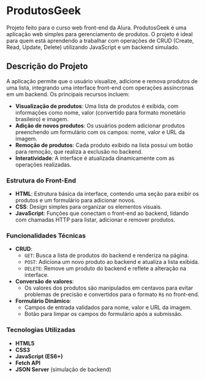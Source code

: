 # ProdutosGeek

Projeto feito para o curso web front-end da Alura. ProdutosGeek é uma aplicação web simples para gerenciamento de produtos. O projeto é ideal para quem está aprendendo a trabalhar com operações de CRUD (Create, Read, Update, Delete) utilizando JavaScript e um backend simulado.

## Descrição do Projeto

A aplicação permite que o usuário visualize, adicione e remova produtos de uma lista, integrando uma interface front-end com operações assíncronas em um backend. Os principais recursos incluem:

- **Visualização de produtos**: Uma lista de produtos é exibida, com informações como nome, valor (convertido para formato monetário brasileiro) e imagem.
- **Adição de novos produtos**: Os usuários podem adicionar produtos preenchendo um formulário com os campos: nome, valor e URL da imagem.
- **Remoção de produtos**: Cada produto exibido na lista possui um botão para remoção, que realiza a exclusão no backend.
- **Interatividade**: A interface é atualizada dinamicamente com as operações realizadas.

### Estrutura do Front-End

- **HTML**: Estrutura básica da interface, contendo uma seção para exibir os produtos e um formulário para adicionar novos.
- **CSS**: Design simples para organizar os elementos visuais.
- **JavaScript**: Funções que conectam o front-end ao backend, lidando com chamadas HTTP para listar, adicionar e remover produtos.

### Funcionalidades Técnicas

- **CRUD**:
  - `GET`: Busca a lista de produtos do backend e renderiza na página.
  - `POST`: Adiciona um novo produto ao backend e atualiza a lista exibida.
  - `DELETE`: Remove um produto do backend e reflete a alteração na interface.
- **Conversão de valores**:
  - Os valores dos produtos são manipulados em centavos para evitar problemas de precisão e convertidos para o formato `R$` no front-end.
- **Formulário Dinâmico**:
  - Campos de entrada validados para nome, valor e URL da imagem.
  - Botão para limpar os campos do formulário após a submissão.

### Tecnologias Utilizadas

- **HTML5**
- **CSS3**
- **JavaScript (ES6+)**
- **Fetch API**
- **JSON Server** (simulação de backend)
